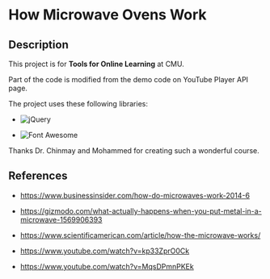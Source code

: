 # How Microwave Ovens Work

## Description

This project is for **Tools for Online Learning** at CMU.

Part of the code is modified from the demo code on YouTube Player API page.

The project uses these following libraries:

- ![jQuery](https://jquery.com/)

- ![Font Awesome](https://fontawesome.com/)

Thanks Dr. Chinmay and Mohammed for creating such a wonderful course.

## References

- https://www.businessinsider.com/how-do-microwaves-work-2014-6

- https://gizmodo.com/what-actually-happens-when-you-put-metal-in-a-microwave-1569906393

- https://www.scientificamerican.com/article/how-the-microwave-works/

- https://www.youtube.com/watch?v=kp33ZprO0Ck

- https://www.youtube.com/watch?v=MqsDPmnPKEk
